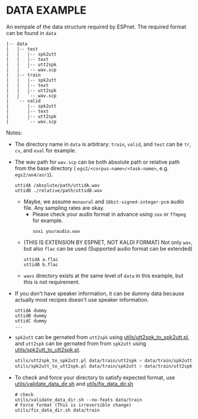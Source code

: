 # DATA EXAMPLE

An exmpale of the data structure required by ESPnet. The required format can be found in `data`

```
|-- data
|   |-- test
|   |   |-- spk2utt
|   |   |-- text
|   |   |-- utt2spk
|   |   `-- wav.scp
|   |-- train
|   |   |-- spk2utt
|   |   |-- text
|   |   |-- utt2spk
|   |   `-- wav.scp
|   `-- valid
|       |-- spk2utt
|       |-- text
|       |-- utt2spk
|       `-- wav.scp
```


Notes:

- The directory name in `data` is arbitrary: `train`, `valid`, and `test` can be `tr`, `cv`, and `eval` for example.
- The wav path for `wav.scp` can be both absolute path or relative path from the base directory ( `egs2/<corpus-name>/<task-name>`, e.g. `egs2/an4/asr1`).
    ```
    uttidA /absolute/path/uttidA.wav
    uttidB ./relative/path/uttidB.wav
    ```
  - Maybe, we assume `monaural` and `16bit-signed-integer-pcm` audio file. Any sampling rates are okay. 
    -  Please check your audio format in advance using `sox` or `ffmpeg` for example.
        ```
        soxi youraudio.wav
        ```
  - (THIS IS EXTENSION BY ESPNET, NOT KALDI FORMAT) Not only `wav`, but also `flac` can be used (Supported audio format can be extended)
      ```
      uttidA a.flac
      uttidB b.flac
      ``` 
  - `wavs` directory exists at the same level of `data` in this example, but this is not requirement.
- If you don't have speaker information, it can be dummy data because actually most recipes doesn't use speaker information.
    ```
    uttidA dummy
    uttidB dummy
    uttidC dummy
    ...
    ```
- `spk2utt` can be gernated from `utt2spk` using [utils/utt2spk_to_spk2utt.pl](https://github.com/kaldi-asr/kaldi/blob/master/egs/wsj/s5/utils/utt2spk_to_spk2utt.pl), and `utt2spk` can be gernated from from `spk2utt` using [utils/spk2utt_to_utt2spk.pl](https://github.com/kaldi-asr/kaldi/blob/master/egs/wsj/s5/utils/spk2utt_to_utt2spk.pl).

    ```sh
    utils/utt2spk_to_spk2utt.pl data/train/utt2spk > data/train/spk2utt
    utils/spk2utt_to_utt2spk.pl data/train/spk2utt > data/train/utt2spk
    ```
- To check and force your directory to satisfy expected format, use [utils/validate_data_dir.sh](https://github.com/kaldi-asr/kaldi/blob/master/egs/wsj/s5/utils/validate_data_dir.sh) and [utils/fix_data_dir.sh](https://github.com/kaldi-asr/kaldi/blob/master/egs/wsj/s5/utils/fix_data_dir.sh)
    ```
    # check
    utils/validate_data_dir.sh --no-feats data/train
    # Force format (This is irreversible change)
    utils/fix_data_dir.sh data/train
    ```
